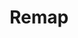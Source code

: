 ---
layout: page
title: Remap
description: OMPI coll component for rank reordering allreduce
img:
importance: 2
category: work
---